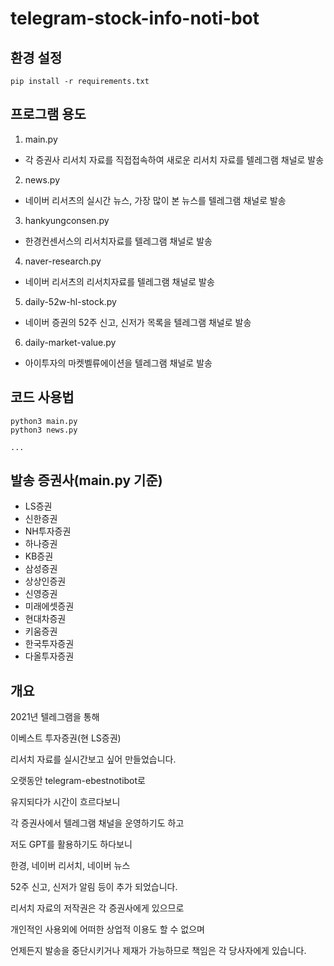# telegram-stock-info-noti-bot

## 환경 설정 

```
pip install -r requirements.txt 
```

## 프로그램 용도
1. main.py
- 각 증권사 리서치 자료를 직접접속하여 새로운 리서치 자료를 텔레그램 채널로 발송

2. news.py 
- 네이버 리서츠의 실시간 뉴스, 가장 많이 본 뉴스를 텔레그램 채널로 발송

3. hankyungconsen.py
- 한경컨센서스의 리서치자료를 텔레그램 채널로 발송

4. naver-research.py
- 네이버 리서츠의 리서치자료를 텔레그램 채널로 발송

5. daily-52w-hl-stock.py  
- 네이버 증권의 52주 신고, 신저가 목록을 텔레그램 채널로 발송

6. daily-market-value.py 
- 아이투자의 마켓벨류에이션을 텔레그램 채널로 발송

## 코드 사용법
```
python3 main.py 
python3 news.py

...
```
## 발송 증권사(main.py 기준)
- LS증권
- 신한증권
- NH투자증권
- 하나증권
- KB증권
- 삼성증권
- 상상인증권
- 신영증권
- 미래에셋증권
- 현대차증권
- 키움증권
- 한국투자증권
- 다올투자증권

## 개요 

2021년 텔레그램을 통해 

이베스트 투자증권(현 LS증권) 

리서치 자료를 실시간보고 싶어 만들었습니다.



오랫동안 telegram-ebestnotibot로 

유지되다가 시간이 흐르다보니 

각 증권사에서 텔레그램 채널을 운영하기도 하고


저도 GPT를 활용하기도 하다보니

한경, 네이버 리서치, 네이버 뉴스

52주 신고, 신저가 알림 등이 추가 되었습니다.

리서치 자료의 저작권은 
각 증권사에게 있으므로

개인적인 사용외에 어떠한 상업적 이용도 할 수 없으며

언제든지 발송을 중단시키거나 
제재가 가능하므로 책임은 각 당사자에게 있습니다.

